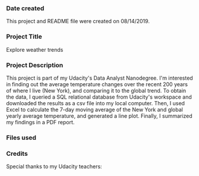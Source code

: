 ### Date created
This project and README file were created on 08/14/2019.

### Project Title
Explore weather trends

### Project Description
This project is part of my Udacity's Data Analyst Nanodegree.
I'm interested in finding out the average temperature changes over the recent 200 years of where I live (New York), and comparing it to the global trend.
To obtain the data, I queried a SQL relational database from Udacity's workspace and downloaded the results as a csv file into my local computer.
Then, I used Excel to calculate the 7-day moving average of the New York and global yearly average temperature, and generated a line plot.
Finally, I summarized my findings in a PDF report.   

### Files used


### Credits
Special thanks to my Udacity teachers:

